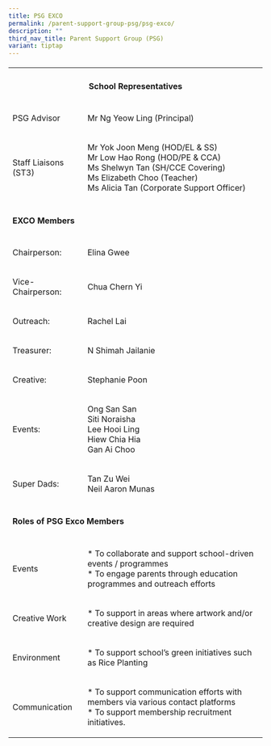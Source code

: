 ```yaml
---
title: PSG EXCO
permalink: /parent-support-group-psg/psg-exco/
description: ""
third_nav_title: Parent Support Group (PSG)
variant: tiptap
---
```

<h4></h4>
<table style="minWidth: 50px">
<colgroup>
<col>
<col>
</colgroup>
<tbody>
<tr>
<th rowspan="1" colspan="2">
<h4>School Representatives</h4>
</th>
</tr>
<tr>
<td rowspan="1" colspan="1">
<p>PSG Advisor</p>
</td>
<td rowspan="1" colspan="1">
<p>Mr Ng Yeow Ling (Principal)</p>
</td>
</tr>
<tr>
<td rowspan="1" colspan="1">
<p>Staff Liaisons (ST3)</p>
</td>
<td rowspan="1" colspan="1">
<p>Mr Yok Joon Meng (HOD/EL &amp; SS)
<br>Mr Low Hao Rong (HOD/PE &amp; CCA)
<br>Ms Shelwyn Tan (SH/CCE Covering)
<br>Ms Elizabeth Choo (Teacher)
<br>Ms Alicia Tan (Corporate Support Officer)</p>
</td>
</tr>
<tr>
<td rowspan="1" colspan="2">
<p></p>
<h4>EXCO Members</h4>
</td>
</tr>
<tr>
<td rowspan="1" colspan="1">
<p>Chairperson:</p>
</td>
<td rowspan="1" colspan="1">
<p>Elina Gwee</p>
</td>
</tr>
<tr>
<td rowspan="1" colspan="1">
<p>Vice-Chairperson:</p>
</td>
<td rowspan="1" colspan="1">
<p>Chua Chern Yi</p>
</td>
</tr>
<tr>
<td rowspan="1" colspan="1">
<p>Outreach:</p>
</td>
<td rowspan="1" colspan="1">
<p>Rachel Lai</p>
</td>
</tr>
<tr>
<td rowspan="1" colspan="1">
<p>Treasurer:</p>
</td>
<td rowspan="1" colspan="1">
<p>N Shimah Jailanie</p>
</td>
</tr>
<tr>
<td rowspan="1" colspan="1">
<p>Creative:</p>
</td>
<td rowspan="1" colspan="1">
<p>Stephanie Poon</p>
</td>
</tr>
<tr>
<td rowspan="1" colspan="1">
<p>Events:</p>
</td>
<td rowspan="1" colspan="1">
<p>Ong San San
<br>Siti Noraisha
<br>Lee Hooi Ling
<br>Hiew Chia Hia
<br>Gan Ai Choo</p>
</td>
</tr>
<tr>
<td rowspan="1" colspan="1">
<p>Super Dads:</p>
</td>
<td rowspan="1" colspan="1">
<p>Tan Zu Wei
<br>Neil Aaron Munas</p>
</td>
</tr>
<tr>
<td rowspan="1" colspan="2">
<p></p>
<h4>Roles of PSG Exco Members</h4>
</td>
</tr>
<tr>
<td rowspan="1" colspan="1">
<p>Events</p>
</td>
<td rowspan="1" colspan="1">
<p>* To collaborate and support school-driven events / programmes
<br>* To engage parents through education programmes and outreach efforts</p>
</td>
</tr>
<tr>
<td rowspan="1" colspan="1">
<p>Creative Work</p>
</td>
<td rowspan="1" colspan="1">
<p>* To support in areas where artwork and/or creative design are required</p>
</td>
</tr>
<tr>
<td rowspan="1" colspan="1">
<p>Environment</p>
</td>
<td rowspan="1" colspan="1">
<p>* To support school’s green initiatives such as Rice Planting</p>
</td>
</tr>
<tr>
<td rowspan="1" colspan="1">
<p>Communication</p>
</td>
<td rowspan="1" colspan="1">
<p>* To support communication efforts with members via various contact platforms
<br>* To support membership recruitment initiatives.</p>
</td>
</tr>
</tbody>
</table>
<h4></h4>
<h4></h4>
<p></p>